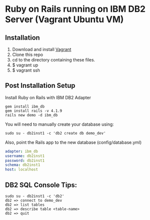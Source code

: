 # Ruby on Rails running on IBM DB2 Server (Vagrant Ubuntu VM)

## Installation

1. Download and install [Vagrant](https://www.vagrantup.com/downloads.html)
2. Clone this repo
3. cd to the directory containing these files.
4. $ vagrant up
5. $ vagrant ssh


## Post Installation Setup

Install Ruby on Rails with IBM DB2 Adapter

```
gem install ibm_db
gem install rails -v 4.1.9
rails new demo -d ibm_db
```

You will need to manually create your database using:
```
sudo su - db2inst1 -c 'db2 create db demo_dev'
```

Also, point the Rails app to the new database (config/database.yml)

```yaml
adapter: ibm_db
username: db2inst1
password: db2inst1
schema: db2inst1
host: localhost
```

## DB2 SQL Console Tips:

```
sudo su - db2inst1 -c 'db2'
db2 => connect to demo_dev
db2 => list tables
db2 => describe table <table-name>
db2 => quit
```
